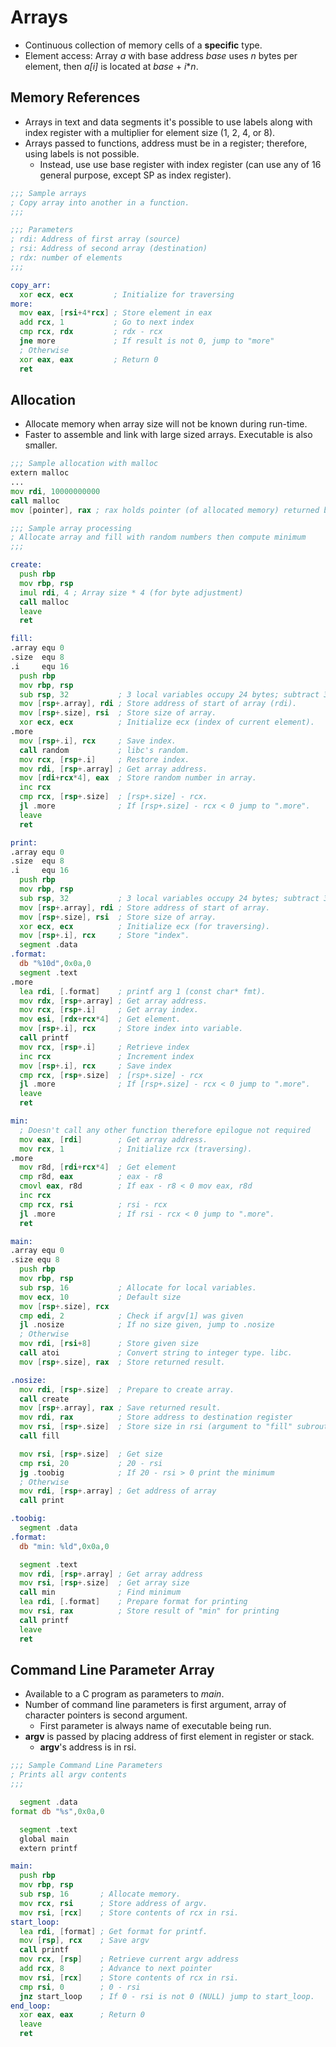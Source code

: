 <!--
  Author: NE- https://github.com/NE-
  Date: 2022 August 20
  Purpose: General notes for x86-64 Arrays.
-->

# Arrays
- Continuous collection of memory cells of a **specific** type.
- Element access: Array *a* with base address *base*  uses *n* bytes per element, then *a\[i\]* is located at *base* + *i*\**n*.

## Memory References
- Arrays in text and data segments it's possible to use labels along with index register with a multiplier for element size (1, 2, 4, or 8).
- Arrays passed to functions, address must be in a register; therefore, using labels is not possible.
  - Instead, use use base register with index register (can use any of 16 general purpose, except SP as index register).
```asm
;;; Sample arrays
; Copy array into another in a function.
;;;

;;; Parameters
; rdi: Address of first array (source)
; rsi: Address of second array (destination)
; rdx: number of elements
;;;

copy_arr:
  xor ecx, ecx         ; Initialize for traversing
more:
  mov eax, [rsi+4*rcx] ; Store element in eax
  add rcx, 1           ; Go to next index
  cmp rcx, rdx         ; rdx - rcx
  jne more             ; If result is not 0, jump to "more"
  ; Otherwise
  xor eax, eax         ; Return 0
  ret
```

## Allocation
- Allocate memory when array size will not be known during run-time.
- Faster to assemble and link with large sized arrays. Executable is also smaller.
```asm
;;; Sample allocation with malloc
extern malloc
...
mov rdi, 10000000000
call malloc
mov [pointer], rax ; rax holds pointer (of allocated memory) returned by malloc.
```

```asm
;;; Sample array processing
; Allocate array and fill with random numbers then compute minimum
;;;

create:
  push rbp
  mov rbp, rsp
  imul rdi, 4 ; Array size * 4 (for byte adjustment)
  call malloc
  leave
  ret

fill:
.array equ 0
.size  equ 8
.i     equ 16
  push rbp
  mov rbp, rsp
  sub rsp, 32           ; 3 local variables occupy 24 bytes; subtract 32 to maintain 16 byte stack alignment.
  mov [rsp+.array], rdi ; Store address of start of array (rdi).
  mov [rsp+.size], rsi  ; Store size of array.
  xor ecx, ecx          ; Initialize ecx (index of current element).
.more
  mov [rsp+.i], rcx     ; Save index.
  call random           ; libc's random.
  mov rcx, [rsp+.i]     ; Restore index.
  mov rdi, [rsp+.array] ; Get array address.
  mov [rdi+rcx*4], eax  ; Store random number in array.
  inc rcx
  cmp rcx, [rsp+.size]  ; [rsp+.size] - rcx.
  jl .more              ; If [rsp+.size] - rcx < 0 jump to ".more".
  leave
  ret

print:
.array equ 0
.size  equ 8
.i     equ 16
  push rbp
  mov rbp, rsp
  sub rsp, 32           ; 3 local variables occupy 24 bytes; subtract 32 to maintain 16 byte stack alignment.
  mov [rsp+.array], rdi ; Store address of start of array.
  mov [rsp+.size], rsi  ; Store size of array.
  xor ecx, ecx          ; Initialize ecx (for traversing).
  mov [rsp+.i], rcx     ; Store "index".
  segment .data
.format:
  db "%10d",0x0a,0
  segment .text
.more
  lea rdi, [.format]    ; printf arg 1 (const char* fmt).
  mov rdx, [rsp+.array] ; Get array address.
  mov rcx, [rsp+.i]     ; Get array index.
  mov esi, [rdx+rcx*4]  ; Get element.
  mov [rsp+.i], rcx     ; Store index into variable.
  call printf
  mov rcx, [rsp+.i]     ; Retrieve index
  inc rcx               ; Increment index
  mov [rsp+.i], rcx     ; Save index
  cmp rcx, [rsp+.size]  ; [rsp+.size] - rcx
  jl .more              ; If [rsp+.size] - rcx < 0 jump to ".more".
  leave
  ret

min:
  ; Doesn't call any other function therefore epilogue not required
  mov eax, [rdi]        ; Get array address.
  mov rcx, 1            ; Initialize rcx (traversing).
.more
  mov r8d, [rdi+rcx*4]  ; Get element
  cmp r8d, eax          ; eax - r8
  cmovl eax, r8d        ; If eax - r8 < 0 mov eax, r8d
  inc rcx
  cmp rcx, rsi          ; rsi - rcx
  jl .more              ; If rsi - rcx < 0 jump to ".more".
  ret

main:
.array equ 0
.size equ 8
  push rbp
  mov rbp, rsp
  sub rsp, 16           ; Allocate for local variables.
  mov ecx, 10           ; Default size
  mov [rsp+.size], rcx
  cmp edi, 2            ; Check if argv[1] was given
  jl .nosize            ; If no size given, jump to .nosize
  ; Otherwise
  mov rdi, [rsi+8]      ; Store given size
  call atoi             ; Convert string to integer type. libc.
  mov [rsp+.size], rax  ; Store returned result.

.nosize:
  mov rdi, [rsp+.size]  ; Prepare to create array.
  call create
  mov [rsp+.array], rax ; Save returned result.
  mov rdi, rax          ; Store address to destination register
  mov rsi, [rsp+.size]  ; Store size in rsi (argument to "fill" subroutine).
  call fill

  mov rsi, [rsp+.size]  ; Get size
  cmp rsi, 20           ; 20 - rsi
  jg .toobig            ; If 20 - rsi > 0 print the minimum
  ; Otherwise
  mov rdi, [rsp+.array] ; Get address of array
  call print

.toobig:
  segment .data
.format:
  db "min: %ld",0x0a,0

  segment .text
  mov rdi, [rsp+.array] ; Get array address
  mov rsi, [rsp+.size]  ; Get array size
  call min              ; Find minimum
  lea rdi, [.format]    ; Prepare format for printing
  mov rsi, rax          ; Store result of "min" for printing
  call printf
  leave
  ret
```

## Command Line Parameter Array
- Available to a C program as parameters to *main*.
- Number of command line parameters is first argument, array of character pointers is second argument.
  - First parameter is always name of executable being run.
- **argv** is passed by placing address of first element in register or stack.
  - **argv**'s address is in rsi.
```asm
;;; Sample Command Line Parameters
; Prints all argv contents
;;;

  segment .data
format db "%s",0x0a,0

  segment .text
  global main
  extern printf

main:
  push rbp
  mov rbp, rsp
  sub rsp, 16       ; Allocate memory.
  mov rcx, rsi      ; Store address of argv.
  mov rsi, [rcx]    ; Store contents of rcx in rsi.
start_loop:
  lea rdi, [format] ; Get format for printf.
  mov [rsp], rcx    ; Save argv
  call printf
  mov rcx, [rsp]    ; Retrieve current argv address
  add rcx, 8        ; Advance to next pointer
  mov rsi, [rcx]    ; Store contents of rcx in rsi.
  cmp rsi, 0        ; 0 - rsi
  jnz start_loop    ; If 0 - rsi is not 0 (NULL) jump to start_loop.
end_loop:
  xor eax, eax      ; Return 0
  leave
  ret
```




